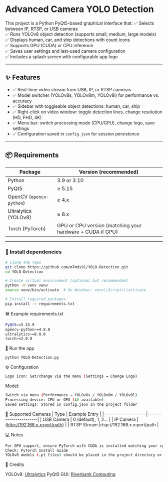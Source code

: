 # Advanced Camera YOLO Detection

This project is a Python PyQt5-based graphical interface that:
✅ Selects between IP, RTSP, or USB cameras  
✅ Runs YOLOv8 object detection (supports small, medium, large models)  
✅ Displays human, car, and ship detections with count icons  
✅ Supports GPU (CUDA) or CPU inference  
✅ Saves user settings and last-used camera configuration  
✅ Includes a splash screen with configurable app logo  

---

## ✨ Features

- ✅ Real-time video stream from USB, IP, or RTSP cameras  
- ✅ Model switcher (YOLOv8s, YOLOv8m, YOLOv8l) for performance vs. accuracy  
- ✅ Sidebar with toggleable object detections: human, car, ship  
- ✅ Right-click on video window: toggle detection lines, change resolution (HD, FHD, 4K)  
- ✅ Menu bar: switch processing mode (CPU/GPU), change logo, save settings  
- ✅ Configuration saved in `config.json` for session persistence  

---

## 📦 Requirements

| Package            | Version (recommended) |
|---------------------|-----------------------|
| Python             | 3.9 or 3.10           |
| PyQt5             | ≥ 5.15                |
| OpenCV (`opencv-python`) | ≥ 4.x          |
| Ultralytics (YOLOv8) | ≥ 8.x               |
| Torch (PyTorch)    | GPU or CPU version (matching your hardware + CUDA if GPU) |

---

### 🔧 Install dependencies

```bash
# Clone the repo
git clone https://github.com/m7mds91/YOLO-Detection.git
cd YOLO-Detection

# Create virtual environment (optional but recommended)
python -m venv venv
source venv/bin/activate  # On Windows: venv\\Scripts\\activate

# Install required packages
pip install -r requirements.txt
```

🛠 Example requirements.txt
```bash
PyQt5==5.15.9
opencv-python>=4.8.0
ultralytics>=8.0.0
torch>=2.0.0
```

🚀 Run the app
```bash
python YOLO-Detection.py
```

⚙️ Configuration
```bash
Logo icon: Set/change via the menu (Settings → Change Logo)
```

Model: 
```bash
Switch via menu (Performance → YOLOv8s / YOLOv8m / YOLOv8l)
Processing device: CPU or GPU (if available)
Saved settings: Stored in config.json in the project folder
```
📸 Supported Cameras
| Type            | Example Entry |
|---------------------|-----------------------|
| USB Camera             | 0 (default), 1, 2…           |
| IP Camera             | (http://192.168.x.x:port/path)    |
| RTSP Stream             |rtsp://192.168.x.x:port/path    |

💻 Notes
```bash
For GPU support, ensure PyTorch with CUDA is installed matching your system and GPU drivers.
Check: PyTorch Install Guide
YOLOv8 models (.pt files) should be placed in the project directory or adjust the script paths.
```

🌟 Credits

YOLOv8: [Ultralytics](https://github.com/ultralytics/ultralytics)
PyQt5 GUI:  [Riverbank Computing](https://riverbankcomputing.com/software/pyqt/intro)
